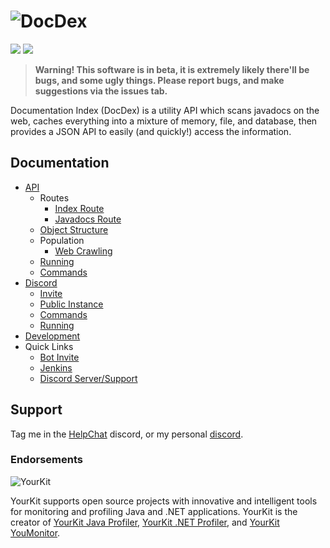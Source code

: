 # ![DocDex](https://cdn.piggypiglet.me/docdex/banner.png)
[<img src="https://img.shields.io/jenkins/build?jobUrl=https%3A%2F%2Fci.piggypiglet.me%2Fjob%2FDocDex">](https://ci.piggypiglet.me/job/DocDex) [<img src="https://img.shields.io/discord/164280494874165248">](https://helpch.at/discord) <br/>
> **Warning! This software is in beta, it is extremely likely there'll be bugs,
> and some ugly things. Please report bugs, and make suggestions via the issues
> tab.**

Documentation Index (DocDex) is a utility API which scans javadocs on the web, caches everything into a mixture of memory, file, and database, then provides a JSON API to easily (and quickly!) access the information.

## Documentation
- [API](https://github.com/PiggyPiglet/DocDex/wiki/API)
    - Routes
        - [Index Route](https://github.com/PiggyPiglet/DocDex/wiki/Index-Route)
        - [Javadocs Route](https://github.com/PiggyPiglet/DocDex/wiki/Javadocs-Route)
    - [Object Structure](https://github.com/PiggyPiglet/DocDex/wiki/Object-Structure)
    - Population
        - [Web Crawling](https://github.com/PiggyPiglet/DocDex/wiki/Web-Crawling)
    - [Running](https://github.com/PiggyPiglet/DocDex/wiki/Running-The-App)
    - [Commands](https://github.com/PiggyPiglet/DocDex/wiki/App-Commands)
- [Discord](https://github.com/PiggyPiglet/DocDex/wiki/Discord)
    - [Invite](https://piggypiglet.me/docdex)
    - [Public Instance](https://github.com/PiggyPiglet/DocDex/wiki/Public-Instance)
    - [Commands](https://github.com/PiggyPiglet/DocDex/wiki/Discord-Commands)
    - [Running](https://github.com/PiggyPiglet/DocDex/wiki/Running-The-Discord-Bot)
- [Development](https://github.com/PiggyPiglet/DocDex/wiki/Development)
- Quick Links
    - [Bot Invite](https://piggypiglet.me/docdex)
    - [Jenkins](https://ci.piggypiglet.me/job/DocDex)
    - [Discord Server/Support](https://helpch.at/discord)
    
## Support
Tag me in the [HelpChat](https://helpch.at/discord) discord, or my personal [discord](https://piggypiglet.me/discord).

### Endorsements
![YourKit](https://www.yourkit.com/images/yklogo.png)

YourKit supports open source projects with innovative and intelligent tools
for monitoring and profiling Java and .NET applications.
YourKit is the creator of [YourKit Java Profiler](https://www.yourkit.com/java/profiler/),
[YourKit .NET Profiler](https://www.yourkit.com/.net/profiler/),
and [YourKit YouMonitor](https://www.yourkit.com/youmonitor/).
